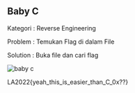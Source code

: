 Baby C
-------------------------------
Kategori : Reverse Engineering

Problem : Temukan Flag di dalam File

Solution : Buka file dan cari flag

![baby c](https://user-images.githubusercontent.com/92547194/168439755-0ccca4d2-edb5-4771-99fb-3b92b2babd1a.png)

LA2022{yeah_this_is_easier_than_C_0x??}

